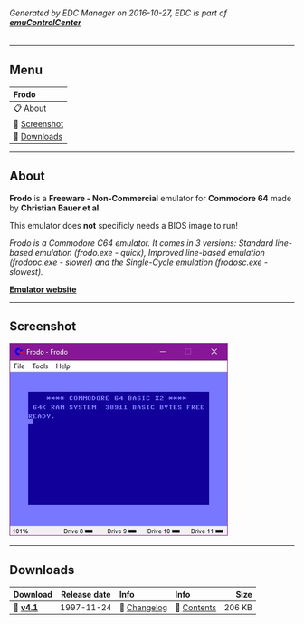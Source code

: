 ###### Generated by EDC Manager on 2016-10-27, EDC is part of [**emuControlCenter**](https://github.com/PhoenixInteractiveNL/emuControlCenter/wiki)
***
## Menu
| **Frodo** |
|:---------|
| :clipboard: [About](#about) |
| :sunrise: [Screenshot](#screenshot) |
| :floppy_disk: [Downloads](#downloads) |
***
## About
**Frodo** is a **Freeware - Non-Commercial** emulator for **Commodore 64** made by **Christian Bauer et al.**

This emulator does **not** specificly needs a BIOS image to run!

_Frodo is a Commodore C64 emulator. It comes in 3 versions: Standard line-based emulation (frodo.exe - quick), Improved line-based emulation (frodopc.exe - slower) and the Single-Cycle emulation (frodosc.exe - slowest)._

[**Emulator website**](http://frodo.cebix.net/)
***
## Screenshot
![](https://raw.githubusercontent.com/PhoenixInteractiveNL/edc-masterhook/master/downloadhooks/frodo/frodo_screen.jpg)
***
## Downloads
| Download | Release date  | Info       | Info       | Size       |
|:---------|:-------------:|:-----------|:-----------|-----------:|
| :floppy_disk: [**v4.1**](https://github.com/PhoenixInteractiveNL/edc-repo0002/raw/master/frodo/4.1.7z) | 1997-11-24 | :page_facing_up: [Changelog](https://github.com/PhoenixInteractiveNL/edc-repo0002/blob/master/frodo/4.1_changelog.txt) | :mag_right: [Contents](https://github.com/PhoenixInteractiveNL/edc-repo0002/blob/master/frodo/4.1_contents.txt) | 206 KB |
